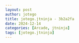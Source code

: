 ```yaml
---
layout: post
author: jotego
title: jotego.jtninja - 3b2a2fa
date: 2024-12-14
categories: [Arcade, jtninja]
tags: [jotego.jtninja]
---
```



